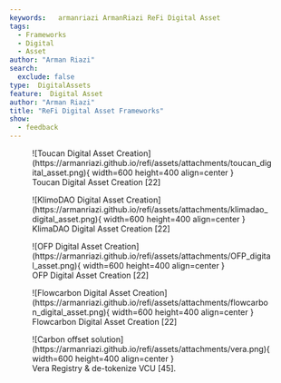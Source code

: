 ```yaml
---
keywords:   armanriazi ArmanRiazi ReFi Digital Asset
tags:
  - Frameworks
  - Digital 
  - Asset
author: "Arman Riazi"
search:
  exclude: false
type:  DigitalAssets
feature:  Digital Asset
author: "Arman Riazi"
title: "ReFi Digital Asset Frameworks"
show:
  - feedback
---
```


<figure markdown>
![Toucan Digital Asset Creation](https://armanriazi.github.io/refi/assets/attachments/toucan_digital_asset.png){ width=600 height=400 align=center }
<figcaption>Toucan Digital Asset Creation [22]</figcaption>
</figure>

<figure markdown>
![KlimoDAO Digital Asset Creation](https://armanriazi.github.io/refi/assets/attachments/klimadao_digital_asset.png){ width=600 height=400 align=center }
<figcaption>KlimaDAO Digital Asset Creation [22]</figcaption>
</figure>

<figure markdown>
![OFP Digital Asset Creation](https://armanriazi.github.io/refi/assets/attachments/OFP_digital_asset.png){ width=600 height=400 align=center }
<figcaption>OFP Digital Asset Creation [22]</figcaption>
</figure>

<figure markdown>
![Flowcarbon Digital Asset Creation](https://armanriazi.github.io/refi/assets/attachments/flowcarbon_digital_asset.png){ width=600 height=400 align=center }
<figcaption>Flowcarbon Digital Asset Creation [22]</figcaption>
</figure>

<figure markdown>
![Carbon offset solution](https://armanriazi.github.io/refi/assets/attachments/vera.png){ width=600 height=400 align=center }
<figcaption>Vera Registry & de-tokenize VCU [45].</figcaption>
</figure>